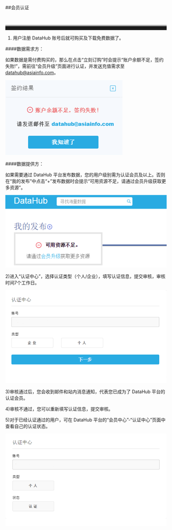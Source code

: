 ##会员认证

<br><hr style=" height:12px;border:none;border-top:4px solid #A9A9A9;" /> 

1) 用户注册 DataHub 账号后就可购买及下载免费数据了。

####数据需求方：

如果数据是需付费购买的，那么在点击“立刻订购”时会提示“账户余额不足，签约失败!”，需前往“会员升级”页面进行认证，并发送充值需求至 datahub@asiainfo.com。

![](img/lack_of_balance.png)

####数据提供方：

如果需要通过 DataHub 平台发布数据，您的用户级别需为认证会员及以上。否则在“我的发布”中点击“+”发布数据时会提示“可用资源不足，请通过会员升级获取更多资源”。

![](img/lack_of_resource.png)

2)进入“认证中心”，选择认证类型（个人/企业），填写认证信息，提交审核，审核时间7个工作日。

![](img/certificate.png)

3)审核通过后，您会收到邮件和站内消息通知，代表您已成为了 DataHub 平台的认证会员。

4)审核不通过，您可以重新填写认证信息，提交审核。

5)对于已经认证通过的用户，可在 DataHub 平台的“会员中心”-“认证中心”页面中查看自己的认证状态。

![](img/certificate_result.png)